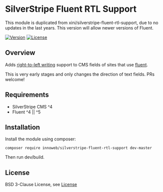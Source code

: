 # SilverStripe Fluent RTL Support

This module is duplicated from xini/silverstripe-fluent-rtl-support, due to no updates in the last years. This version will allow newer versions of Fluent.

[![Version](http://img.shields.io/packagist/v/innoweb/silverstripe-fluent-rtl-support.svg?style=flat-square)](https://packagist.org/packages/innoweb/silverstripe-fluent-rtl-support)
[![License](http://img.shields.io/packagist/l/innoweb/silverstripe-fluent-rtl-support.svg?style=flat-square)](license.md)

## Overview

Adds [right-to-left writing](https://en.wikipedia.org/wiki/Right-to-left) support to CMS fields of sites that use [fluent](https://packagist.org/packages/tractorcow/silverstripe-fluent).

This is very early stages and only changes the direction of text fields. PRs welcome!

## Requirements

* SilverStripe CMS ^4
* Fluent ^4 || ^5

## Installation

Install the module using composer:
```
composer require innoweb/silverstripe-fluent-rtl-support dev-master
```

Then run dev/build.

## License

BSD 3-Clause License, see [License](license.md)
